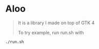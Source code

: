 # Aloo

> It is a library I made on top of GTK 4
>
> To try example, run run.sh with

```bash
./run.sh
```
